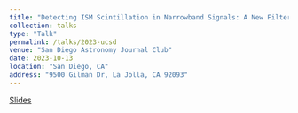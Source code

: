```yaml
---
title: "Detecting ISM Scintillation in Narrowband Signals: A New Filter for Radio SETI"
collection: talks
type: "Talk"
permalink: /talks/2023-ucsd
venue: "San Diego Astronomy Journal Club"
date: 2023-10-13
location: "San Diego, CA"
address: "9500 Gilman Dr, La Jolla, CA 92093"
---
```


[Slides](/files/slides/UCSD-Journal-Club-Brzycki.pdf)